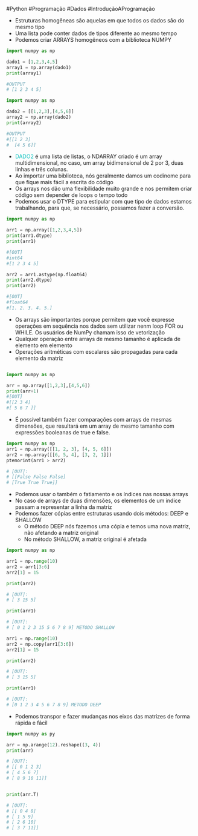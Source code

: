 
#Python #Programação #Dados #IntroduçãoAProgramação 


- Estruturas homogêneas são aquelas em que todos os dados são do mesmo tipo
- Uma lista pode conter dados de tipos diferente ao mesmo tempo
- Podemos criar ARRAYS homogêneos com a biblioteca NUMPY
```python
import numpy as np

dado1 = [1,2,3,4,5]
array1 = np.array(dado1)
print(array1)

#OUTPUT
# [1 2 3 4 5]
```

```python
import numpy as np

dado2 = [[1,2,3],[4,5,6]]
array2 = np.array(dado2)
print(array2)

#OUTPUT
#[[1 2 3]
#  [4 5 6]]	
```

- <span style="color:#0ac2bf">DADO2</span> é uma lista de listas, o NDARRAY criado é um array multidimensional, no caso, um array bidimensional de 2 por 3, duas linhas e três colunas.
- Ao importar uma biblioteca, nós geralmente damos um codinome para que fique mais fácil a escrita do código
- Os arrays nos dão uma flexibilidade muito grande e nos permitem criar código sem depender de loops o tempo todo
- Podemos usar o DTYPE para estipular com que tipo de dados estamos trabalhando, para que, se necessário, possamos fazer a conversão.
```python
import numpy as np

arr1 = np.array([1,2,3,4,5])
print(arr1.dtype)
print(arr1)

#[OUT]
#int64
#[1 2 3 4 5]

arr2 = arr1.astype(np.float64)
print(arr2.dtype)
print(arr2)

#[OUT]
#float64
#[1. 2. 3. 4. 5.]
```

- Os arrays são importantes porque permitem que você expresse operações em sequência nos dados sem utilizar nenm loop FOR ou WHILE. Os usuários de NumPy chamam isso de vetorização
- Qualquer operação entre arrays de mesmo tamanho é aplicada de elemento em elemento
- Operações aritméticas com escalares são propagadas para cada elemento da matriz

```python

import numpy as np

arr = np.array([1,2,3],[4,5,6])
print(arr+1)
#[OUT]
#[[2 3 4]
#[ 5 6 7 ]]
```

- É possível também fazer comparações com arrays de mesmas dimensões, que resultará em um array de mesmo tamanho com expressões booleanas de true e false.

```python
import numpy as np
arr1 = np.array([[1, 2, 3], [4, 5, 6]])
arr2 = np.array([[6, 5, 4], [3, 2, 1]])
ptemorint(arr1 > arr2)

# [OUT]:
# [[False False False]
# [True True True]]
```

- Podemos usar o também o fatiamento e os índices nas nossas arrays
- No caso de arrays de duas dimensões, os elementos de um índice passam a representar a linha da matriz
- Podemos fazer cópias entre estruturas usando dois métodos: DEEP e SHALLOW
	- O método DEEP nós fazemos uma cópia e temos uma nova matriz, não afetando a matriz original
	- No método SHALLOW, a matriz original é afetada

```python
import numpy as np

arr1 = np.range(10)
arr2 = arr1[3:6]
arr2[1] = 15

print(arr2)

# [OUT]:
# [ 3 15 5]

print(arr1)

# [OUT]:
# [ 0 1 2 3 15 5 6 7 8 9] METODO SHALLOW

arr1 = np.range(10)
arr2 = np.copy(arr1[3:6])
arr2[1] = 15

print(arr2)

# [OUT]:
# [ 3 15 5]

print(arr1) 

# [OUT]: 
# [0 1 2 3 4 5 6 7 8 9] METODO DEEP
```

- Podemos transpor e fazer mudanças nos eixos das matrizes de forma rápida e fácil

```python
import numpy as py

arr = np.arange(12).reshape((3, 4))
print(arr)

# [OUT]: 
# [[ 0 1 2 3] 
# [ 4 5 6 7] 
# [ 8 9 10 11]]


print(arr.T)

# [OUT]: 
# [[ 0 4 8] 
# [ 1 5 9] 
# [ 2 6 10] 
# [ 3 7 11]]
```